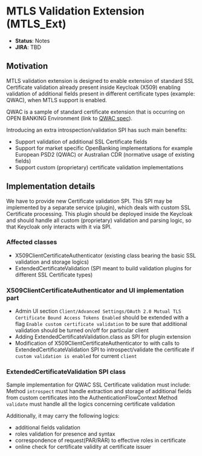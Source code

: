 # MTLS Validation Extension (MTLS_Ext)

* **Status**: Notes
* **JIRA**: TBD


## Motivation

MTLS validation extension is designed to enable extension of standard SSL Certificate validation already present inside Keycloak (X509) enabling validation of additional fields present in different certificate types (example: QWAC), when MTLS 
support is
enabled.

QWAC is a sample of standard certificate extension that is occurring on OPEN BANKING Environment 
(link to [QWAC spec](https://www.etsi.org/deliver/etsi_ts/119400_119499/119495/01.03.01_60/ts_119495v010301p.pdf)).

Introducing an extra introspection/validation SPI has such main benefits:

* Support validation of additional SSL Certificate fields
* Support for market specific OpenBanking implementations for example European PSD2 (QWAC) or Australian CDR (normative usage of existing fields)
* Support custom (proprietary) certificate validation implementations

## Implementation details
We have to provide new Certificate validation SPI.
This SPI may be implemented by a separate service (plugin), which deals with custom SSL Certificate processing.
This plugin should be deployed inside the Keycloak and should handle all custom (proprietary) validation and parsing logic, so that Keycloak only interacts with it via SPI.

### Affected classes
- X509ClientCertificateAuthenticator (existing class bearing the basic SSL validation and storage logics)
- ExtendedCertificateValidation (SPI meant to build validation plugins for different SSL Certificate types)

### X509ClientCertificateAuthenticator and UI implementation part
- Admin UI section `Client/Advanced Settings/OAuth 2.0 Mutual TLS Certificate Bound Access Tokens Enabled` should be extended with a flag `Enable custom certificate validation` to be sure that additional validation should be turned on/off for
  particular client
- Adding ExtendedCertificateValidation.class as SPI for plugin extension
- Modification of X509ClientCertificateAuthenticator to with calls to ExtendedCertificateValidation SPI to introspect/validate the certificate if `custom validation is enabled` for current `client`

### ExtendedCertificateValidation SPI class
Sample implementation for QWAC SSL Certificate validation must include:
Method `introspect` must handle extraction and storage of additional fields from custom certificates into the AuthenticationFlowContext
Method `validate` must handle all the logics concerning certificate validation

Additionally, it may carry the following logics:
- additional fields validation
- roles validation for presence and syntax
- correspondence of request(PAR/RAR) to effective roles in certificate
- online check for certificate validity at certificate issuer